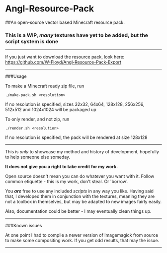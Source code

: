 # Angl-Resource-Pack
##An open-source vector based Minecraft resource pack.
### This is a WIP, *many* textures have yet to be added, but the script system is done
***

If you just want to download the resource pack, look here: https://github.com/W-Floyd/Angl-Resource-Pack-Export

***

###Usage

To make a Minecraft ready zip file, run

	./make-pack.sh <resolution>
	
If no resolution is specified, sizes 32x32, 64x64, 128x128, 256x256, 512x512 and 1024x1024 will be packaged up

To only render, and not zip, run

	./render.sh <resolution>
	
If no resolution is specified, the pack will be rendered at size 128x128

***

This is *only* to showcase my method and history of development, hopefully to help someone else someday.

**It does not give you a right to take credit for my work.**

Open source doesn't mean you can do whatever you want with it. Follow common etiquette - this is my work, don't steal. Or 'borrow'.

You ***are*** free to use any included *scripts* in any way you like.
Having said that, I developed them in conjunction with the textures, meaning they are not a toolbox in themselves, but may be adapted to new images fairly easily.

Also, documentation could be better - I may eventually clean things up.

***

###Known issues

At one point I had to compile a newer version of Imagemagick from source to make some compositing work. If you get odd results, that may the issue.

***
